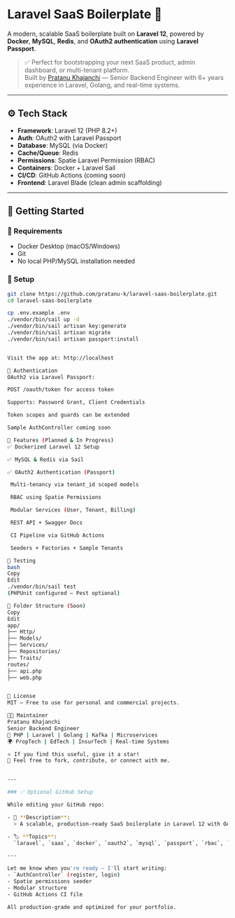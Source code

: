 # Laravel SaaS Boilerplate 🚀

A modern, scalable SaaS boilerplate built on **Laravel 12**, powered by **Docker**, **MySQL**, **Redis**, and **OAuth2 authentication** using **Laravel Passport**.

> ✅ Perfect for bootstrapping your next SaaS product, admin dashboard, or multi-tenant platform.  
> Built by [Pratanu Khajanchi](https://github.com/pratanu-k) — Senior Backend Engineer with 6+ years experience in Laravel, Golang, and real-time systems.

---

## ⚙️ Tech Stack

- **Framework**: Laravel 12 (PHP 8.2+)
- **Auth**: OAuth2 with Laravel Passport
- **Database**: MySQL (via Docker)
- **Cache/Queue**: Redis
- **Permissions**: Spatie Laravel Permission (RBAC)
- **Containers**: Docker + Laravel Sail
- **CI/CD**: GitHub Actions (coming soon)
- **Frontend**: Laravel Blade (clean admin scaffolding)

---

## 🚀 Getting Started

### 🐳 Requirements

- Docker Desktop (macOS/Windows)
- Git
- No local PHP/MySQL installation needed

### 🔧 Setup

```bash
git clone https://github.com/pratanu-k/laravel-saas-boilerplate.git
cd laravel-saas-boilerplate

cp .env.example .env
./vendor/bin/sail up -d
./vendor/bin/sail artisan key:generate
./vendor/bin/sail artisan migrate
./vendor/bin/sail artisan passport:install


Visit the app at: http://localhost

🔐 Authentication
OAuth2 via Laravel Passport:

POST /oauth/token for access token

Supports: Password Grant, Client Credentials

Token scopes and guards can be extended

Sample AuthController coming soon

🧱 Features (Planned & In Progress)
✅ Dockerized Laravel 12 Setup

✅ MySQL & Redis via Sail

✅ OAuth2 Authentication (Passport)

 Multi-tenancy via tenant_id scoped models

 RBAC using Spatie Permissions

 Modular Services (User, Tenant, Billing)

 REST API + Swagger Docs

 CI Pipeline via GitHub Actions

 Seeders + Factories + Sample Tenants

🧪 Testing
bash
Copy
Edit
./vendor/bin/sail test
(PHPUnit configured — Pest optional)

📂 Folder Structure (Soon)
Copy
Edit
app/
├── Http/
├── Models/
├── Services/
├── Repositories/
├── Traits/
routes/
├── api.php
├── web.php


📄 License
MIT — Free to use for personal and commercial projects.

👨‍💻 Maintainer
Pratanu Khajanchi
Senior Backend Engineer
💼 PHP | Laravel | Golang | Kafka | Microservices
🌍 PropTech | EdTech | InsurTech | Real-time Systems

⭐ If you find this useful, give it a star!
💬 Feel free to fork, contribute, or connect with me.


---

### ✅ Optional GitHub Setup

While editing your GitHub repo:

- 📌 **Description**:  
  > A scalable, production-ready SaaS boilerplate in Laravel 12 with OAuth2, Docker, MySQL, Redis, and RBAC.

- 🏷️ **Topics**:  
  `laravel`, `saas`, `docker`, `oauth2`, `mysql`, `passport`, `rbac`, `backend`, `portfolio`, `starter-kit`

---

Let me know when you're ready — I'll start writing:
- `AuthController` (register, login)
- Spatie permissions seeder
- Modular structure
- GitHub Actions CI file

All production-grade and optimized for your portfolio.
